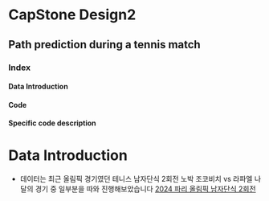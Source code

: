 # CapStone Design2 

## Path prediction during a tennis match

### Index

#### Data Introduction

#### Code

#### Specific code description

# Data Introduction

* 데이터는 최근 올림픽 경기였던 테니스 남자단식 2회전 노박 조코비치 vs 라파엘 나달의 경기 중
  일부분을 따와 진행해보았습니다
  [2024 파리 올림픽 남자단식 2회전](https://www.youtube.com/watch?v=8Mlg7s6gW-M)
   
  
